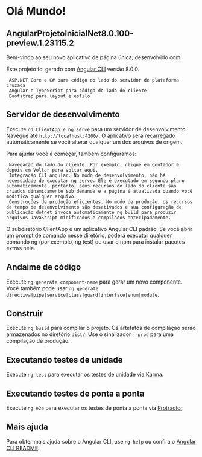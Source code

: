 # Olá Mundo!

## AngularProjetoInicialNet8.0.100-preview.1.23115.2

Bem-vindo ao seu novo aplicativo de página única, desenvolvido com:

Este projeto foi gerado com [Angular CLI](https://github.com/angular/angular-cli) versão 8.0.0.

     ASP.NET Core e C# para código do lado do servidor de plataforma cruzada
     Angular e TypeScript para código do lado do cliente
     Bootstrap para layout e estilo

## Servidor de desenvolvimento

Execute `cd ClientApp e ng serve` para um servidor de desenvolvimento. Navegue até `http://localhost:4200/`. O aplicativo será recarregado automaticamente se você alterar qualquer um dos arquivos de origem.

Para ajudar você a começar, também configuramos:

     Navegação do lado do cliente. Por exemplo, clique em Contador e depois em Voltar para voltar aqui.
     Integração CLI angular. No modo de desenvolvimento, não há necessidade de executar ng serve. Ele é executado em segundo plano automaticamente, portanto, seus recursos do lado do cliente são criados dinamicamente sob demanda e a página é atualizada quando você modifica qualquer arquivo.
     Construções de produção eficientes. No modo de produção, os recursos de tempo de desenvolvimento são desativados e sua configuração de publicação dotnet invoca automaticamente ng build para produzir arquivos JavaScript minificados e compilados antecipadamente.

O subdiretório ClientApp é um aplicativo Angular CLI padrão. Se você abrir um prompt de comando nesse diretório, poderá executar qualquer comando ng (por exemplo, ng test) ou usar o npm para instalar pacotes extras nele.


## Andaime de código

Execute `ng generate component-name` para gerar um novo componente. Você também pode usar `ng generate directiva|pipe|service|class|guard|interface|enum|module`.

## Construir

Execute `ng build` para compilar o projeto. Os artefatos de compilação serão armazenados no diretório `dist/`. Use o sinalizador `--prod` para uma compilação de produção.

## Executando testes de unidade

Execute `ng test` para executar os testes de unidade via [Karma](https://karma-runner.github.io).

## Executando testes de ponta a ponta

Execute `ng e2e` para executar os testes de ponta a ponta via [Protractor](http://www.protractortest.org/).

## Mais ajuda

Para obter mais ajuda sobre o Angular CLI, use `ng help` ou confira o [Angular CLI README](https://github.com/angular/angular-cli/blob/master/README.md).
